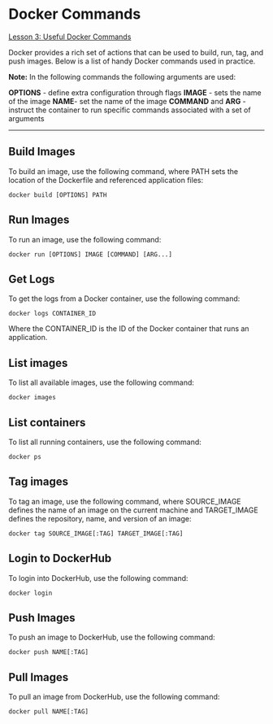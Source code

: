# Docker Commands

[Lesson 3: Useful Docker Commands](https://classroom.udacity.com/nanodegrees/nd064-1/parts/30cb07da-8fd4-4438-a209-b3457adb5d82/modules/7b21dfa4-aac8-4d24-82c5-65325e6dc691/lessons/d9fa86b3-301d-4966-86f8-a2f34a5a7ca3/concepts/67dee0a1-d822-49d1-beef-fcdc77c6722f)

Docker provides a rich set of actions that can be used to build, run, tag, and push images. Below is a list of handy Docker commands used in practice.

**Note:** In the following commands the following arguments are used:

**OPTIONS** - define extra configuration through flags
**IMAGE** - sets the name of the image
**NAME**- set the name of the image
**COMMAND** and **ARG** - instruct the container to run specific commands associated with a set of arguments

---

## Build Images

To build an image, use the following command, where PATH sets the location of the Dockerfile and referenced application files:

<pre><code>docker build [OPTIONS] PATH</code></pre>

## Run Images

To run an image, use the following command:

<pre><code class="lang-bash">docker run [OPTIONS] IMAGE [COMMAND] [ARG...]</code></pre>

## Get Logs

To get the logs from a Docker container, use the following command:

<pre><code class="lang-bash">docker logs CONTAINER_ID</code></pre>

Where the CONTAINER_ID is the ID of the Docker container that runs an application.

## List images

To list all available images, use the following command:

<pre><code>docker images</code></pre>

## List containers

To list all running containers, use the following command:

<pre><code>docker ps</code></pre>

## Tag images

To tag an image, use the following command, where SOURCE_IMAGE defines the name of an image on the current machine and TARGET_IMAGE defines the repository, name, and version of an image:

<pre><code>docker tag SOURCE_IMAGE[:TAG] TARGET_IMAGE[:TAG]</code></pre>

## Login to DockerHub

To login into DockerHub, use the following command:

<pre><code>docker login</code></pre>

## Push Images

To push an image to DockerHub, use the following command:

<pre><code>docker push NAME[:TAG]</code></pre>

## Pull Images

To pull an image from DockerHub, use the following command:

<pre><code>docker pull NAME[:TAG]</code></pre>
